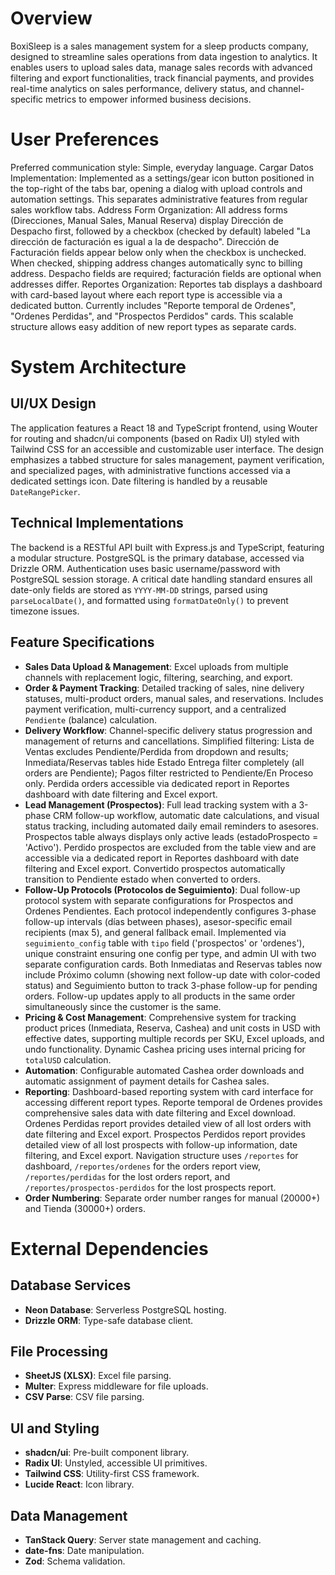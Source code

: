 # Overview

BoxiSleep is a sales management system for a sleep products company, designed to streamline sales operations from data ingestion to analytics. It enables users to upload sales data, manage sales records with advanced filtering and export functionalities, track financial payments, and provides real-time analytics on sales performance, delivery status, and channel-specific metrics to empower informed business decisions.

# User Preferences

Preferred communication style: Simple, everyday language.
Cargar Datos Implementation: Implemented as a settings/gear icon button positioned in the top-right of the tabs bar, opening a dialog with upload controls and automation settings. This separates administrative features from regular sales workflow tabs.
Address Form Organization: All address forms (Direcciones, Manual Sales, Manual Reserva) display Dirección de Despacho first, followed by a checkbox (checked by default) labeled "La dirección de facturación es igual a la de despacho". Dirección de Facturación fields appear below only when the checkbox is unchecked. When checked, shipping address changes automatically sync to billing address. Despacho fields are required; facturación fields are optional when addresses differ.
Reportes Organization: Reportes tab displays a dashboard with card-based layout where each report type is accessible via a dedicated button. Currently includes "Reporte temporal de Ordenes", "Ordenes Perdidas", and "Prospectos Perdidos" cards. This scalable structure allows easy addition of new report types as separate cards.

# System Architecture

## UI/UX Design
The application features a React 18 and TypeScript frontend, using Wouter for routing and shadcn/ui components (based on Radix UI) styled with Tailwind CSS for an accessible and customizable user interface. The design emphasizes a tabbed structure for sales management, payment verification, and specialized pages, with administrative functions accessed via a dedicated settings icon. Date filtering is handled by a reusable `DateRangePicker`.

## Technical Implementations
The backend is a RESTful API built with Express.js and TypeScript, featuring a modular structure. PostgreSQL is the primary database, accessed via Drizzle ORM. Authentication uses basic username/password with PostgreSQL session storage. A critical date handling standard ensures all date-only fields are stored as `YYYY-MM-DD` strings, parsed using `parseLocalDate()`, and formatted using `formatDateOnly()` to prevent timezone issues.

## Feature Specifications
- **Sales Data Upload & Management**: Excel uploads from multiple channels with replacement logic, filtering, searching, and export.
- **Order & Payment Tracking**: Detailed tracking of sales, nine delivery statuses, multi-product orders, manual sales, and reservations. Includes payment verification, multi-currency support, and a centralized `Pendiente` (balance) calculation.
- **Delivery Workflow**: Channel-specific delivery status progression and management of returns and cancellations. Simplified filtering: Lista de Ventas excludes Pendiente/Perdida from dropdown and results; Inmediata/Reservas tables hide Estado Entrega filter completely (all orders are Pendiente); Pagos filter restricted to Pendiente/En Proceso only. Perdida orders accessible via dedicated report in Reportes dashboard with date filtering and Excel export.
- **Lead Management (Prospectos)**: Full lead tracking system with a 3-phase CRM follow-up workflow, automatic date calculations, and visual status tracking, including automated daily email reminders to asesores. Prospectos table always displays only active leads (estadoProspecto = 'Activo'). Perdido prospectos are excluded from the table view and are accessible via a dedicated report in Reportes dashboard with date filtering and Excel export. Convertido prospectos automatically transition to Pendiente estado when converted to orders.
- **Follow-Up Protocols (Protocolos de Seguimiento)**: Dual follow-up protocol system with separate configurations for Prospectos and Ordenes Pendientes. Each protocol independently configures 3-phase follow-up intervals (días between phases), asesor-specific email recipients (max 5), and general fallback email. Implemented via `seguimiento_config` table with `tipo` field ('prospectos' or 'ordenes'), unique constraint ensuring one config per type, and admin UI with two separate configuration cards. Both Inmediatas and Reservas tables now include Próximo column (showing next follow-up date with color-coded status) and Seguimiento button to track 3-phase follow-up for pending orders. Follow-up updates apply to all products in the same order simultaneously since the customer is the same.
- **Pricing & Cost Management**: Comprehensive system for tracking product prices (Inmediata, Reserva, Cashea) and unit costs in USD with effective dates, supporting multiple records per SKU, Excel uploads, and undo functionality. Dynamic Cashea pricing uses internal pricing for `totalUSD` calculation.
- **Automation**: Configurable automated Cashea order downloads and automatic assignment of payment details for Cashea sales.
- **Reporting**: Dashboard-based reporting system with card interface for accessing different report types. Reporte temporal de Ordenes provides comprehensive sales data with date filtering and Excel download. Ordenes Perdidas report provides detailed view of all lost orders with date filtering and Excel export. Prospectos Perdidos report provides detailed view of all lost prospects with follow-up information, date filtering, and Excel export. Navigation structure uses `/reportes` for dashboard, `/reportes/ordenes` for the orders report view, `/reportes/perdidas` for the lost orders report, and `/reportes/prospectos-perdidos` for the lost prospects report.
- **Order Numbering**: Separate order number ranges for manual (20000+) and Tienda (30000+) orders.

# External Dependencies

## Database Services
- **Neon Database**: Serverless PostgreSQL hosting.
- **Drizzle ORM**: Type-safe database client.

## File Processing
- **SheetJS (XLSX)**: Excel file parsing.
- **Multer**: Express middleware for file uploads.
- **CSV Parse**: CSV file parsing.

## UI and Styling
- **shadcn/ui**: Pre-built component library.
- **Radix UI**: Unstyled, accessible UI primitives.
- **Tailwind CSS**: Utility-first CSS framework.
- **Lucide React**: Icon library.

## Data Management
- **TanStack Query**: Server state management and caching.
- **date-fns**: Date manipulation.
- **Zod**: Schema validation.